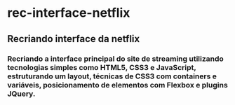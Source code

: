 # rec-interface-netflix
## Recriando interface da netflix

### Recriando a interface principal do site de streaming utilizando tecnologias simples como HTML5, CSS3 e JavaScript, estruturando um layout, técnicas de CSS3 com containers e variáveis, posicionamento de elementos com Flexbox e plugins JQuery.
